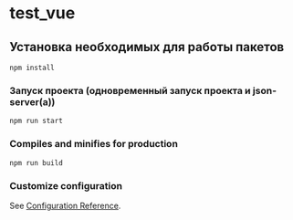 # test_vue

## Установка необходимых для работы пакетов
```
npm install
```

<!-- ### Compiles and hot-reloads for development -->
### Запуск проекта (одновременный запуск проекта и json-server(а))   
```
npm run start
```

### Compiles and minifies for production
```
npm run build
```

### Customize configuration
See [Configuration Reference](https://cli.vuejs.org/config/).
